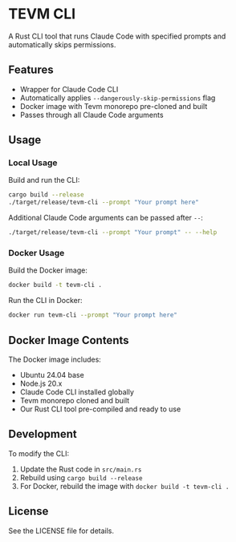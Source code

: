 # TEVM CLI

A Rust CLI tool that runs Claude Code with specified prompts and automatically skips permissions.

## Features

- Wrapper for Claude Code CLI
- Automatically applies `--dangerously-skip-permissions` flag
- Docker image with Tevm monorepo pre-cloned and built
- Passes through all Claude Code arguments

## Usage

### Local Usage

Build and run the CLI:

```bash
cargo build --release
./target/release/tevm-cli --prompt "Your prompt here"
```

Additional Claude Code arguments can be passed after `--`:

```bash
./target/release/tevm-cli --prompt "Your prompt" -- --help
```

### Docker Usage

Build the Docker image:

```bash
docker build -t tevm-cli .
```

Run the CLI in Docker:

```bash
docker run tevm-cli --prompt "Your prompt here"
```

## Docker Image Contents

The Docker image includes:

- Ubuntu 24.04 base
- Node.js 20.x
- Claude Code CLI installed globally
- Tevm monorepo cloned and built
- Our Rust CLI tool pre-compiled and ready to use

## Development

To modify the CLI:

1. Update the Rust code in `src/main.rs`
2. Rebuild using `cargo build --release`
3. For Docker, rebuild the image with `docker build -t tevm-cli .`

## License

See the LICENSE file for details.